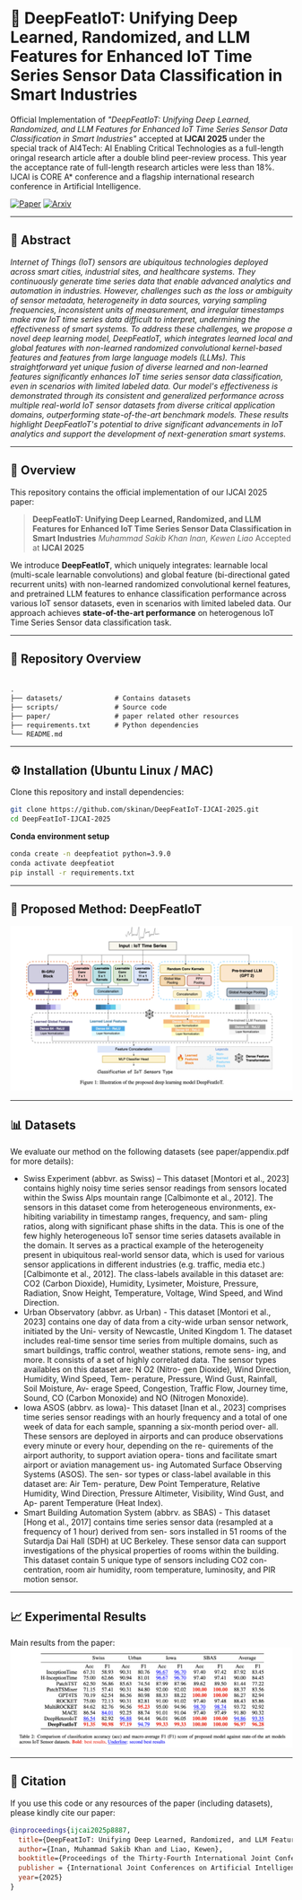 # 📄 DeepFeatIoT: Unifying Deep Learned, Randomized, and LLM Features for Enhanced IoT Time Series Sensor Data Classification in Smart Industries

Official Implementation of *"DeepFeatIoT: Unifying Deep Learned, Randomized, and LLM Features for Enhanced IoT Time Series Sensor Data Classification in Smart Industries"* accepted at **IJCAI 2025** under the special track of AI4Tech: AI Enabling Critical Technologies as a full-length oringal research article after a double blind peer-review process. This year the acceptance rate of full-length research articles were less than 18%. IJCAI is CORE A* conference and a flagship international research conference in Artificial Intelligence.

[![Paper](https://img.shields.io/badge/DeepFeatIoT-PDF-green)](https://ijcai-preprints.s3.us-west-1.amazonaws.com/2025/8887.pdf)
[![Arxiv](https://img.shields.io/badge/arXiv-2508.09468-b31b1b)](https://arxiv.org/abs/2508.09468)

---

## 📌 Abstract

*Internet of Things (IoT) sensors are ubiquitous technologies deployed across smart cities, industrial sites, and healthcare systems. They continuously generate time series data that enable advanced analytics and automation in industries. However, challenges such as the loss or ambiguity of sensor metadata, heterogeneity in data sources, varying sampling frequencies, inconsistent units of measurement, and irregular timestamps make raw IoT time series data difficult to interpret, undermining the effectiveness of smart systems. To address these challenges, we propose a novel deep learning model, DeepFeatIoT, which integrates learned local and global features with non-learned randomized convolutional kernel-based features and features from large language models (LLMs). This straightforward yet unique fusion of diverse learned and non-learned features significantly enhances IoT time series sensor data classification, even in scenarios with limited labeled data. Our model's effectiveness is demonstrated through its consistent and generalized performance across multiple real-world IoT sensor datasets from diverse critical application domains, outperforming state-of-the-art benchmark models. These results highlight DeepFeatIoT's potential to drive significant advancements in IoT analytics and support the development of next-generation smart systems.*

---

## 🚀 Overview

This repository contains the official implementation of our IJCAI 2025 paper:

> **DeepFeatIoT: Unifying Deep Learned, Randomized, and LLM Features for Enhanced IoT Time Series Sensor Data Classification in Smart Industries**
> *Muhammad Sakib Khan Inan, Kewen Liao*
> Accepted at **IJCAI 2025**

We introduce **DeepFeatIoT**, which uniquely integrates: learnable local (multi-scale learnable convolutions) and global feature (bi-directional gated recurrent units) with non-learned randomized convolutional kernel features, and pretrained LLM features to enhance classification performance across various IoT sensor datasets, even in scenarios with limited labeled data.
Our approach achieves **state-of-the-art performance** on heterogenous IoT Time Series Sensor data classification task.

---

## 📂 Repository Overview

```

.
├── datasets/             # Contains datasets
├── scripts/              # Source code
├── paper/                # paper related other resources
├── requirements.txt      # Python dependencies
└── README.md

```

---

## ⚙️ Installation (Ubuntu Linux / MAC)

Clone this repository and install dependencies:

```bash
git clone https://github.com/skinan/DeepFeatIoT-IJCAI-2025.git
cd DeepFeatIoT-IJCAI-2025
```

**Conda environment setup**

```bash
conda create -n deepfeatiot python=3.9.0
conda activate deepfeatiot
pip install -r requirements.txt
```

---

## 🌟 Proposed Method: DeepFeatIoT

![Proposed Method Diagram](paper/figures/propsed_method_diagram.png)

---

## 📊 Datasets

We evaluate our method on the following datasets (see paper/appendix.pdf for more details):

* Swiss Experiment (abbvr. as Swiss) – This dataset [Montori et al., 2023] contains highly noisy time
  series sensor readings from sensors located within the Swiss
  Alps mountain range [Calbimonte et al., 2012]. The sensors
  in this dataset come from heterogeneous environments, ex-
  hibiting variability in timestamp ranges, frequency, and sam-
  pling ratios, along with significant phase shifts in the data.
  This is one of the few highly heterogeneous IoT sensor time
  series datasets available in the domain. It serves as a practical
  example of the heterogeneity present in ubiquitous real-world
  sensor data, which is used for various sensor applications in
  different industries (e.g. traffic, media etc.) [Calbimonte et
  al., 2012]. The class-labels available in this dataset are: CO2
  (Carbon Dioxide), Humidity, Lysimeter, Moisture, Pressure,
  Radiation, Snow Height, Temperature, Voltage, Wind Speed,
  and Wind Direction.
* Urban Observatory (abbvr. as Urban) -
  This dataset [Montori et al., 2023] contains one day of data
  from a city-wide urban sensor network, initiated by the Uni-
  versity of Newcastle, United Kingdom 1. The dataset includes
  real-time sensor time series from multiple domains, such as
  smart buildings, traffic control, weather stations, remote sens-
  ing, and more. It consists of a set of highly correlated data.
  The sensor types availables on this dataset are: N O2 (Nitro-
  gen Dioxide), Wind Direction, Humidity, Wind Speed, Tem-
  perature, Pressure, Wind Gust, Rainfall, Soil Moisture, Av-
  erage Speed, Congestion, Traffic Flow, Journey time, Sound,
  CO (Carbon Monoxide) and NO (Nitrogen Monoxide).
* Iowa ASOS (abbrv. as Iowa)- This dataset [Inan et al., 2023] comprises time series sensor
  readings with an hourly frequency and a total of one week
  of data for each sample, spanning a six-month period over-
  all. These sensors are deployed in airports and can produce
  observations every minute or every hour, depending on the re-
  quirements of the airport authority, to support aviation opera-
  tions and facilitate smart airport or aviation management us-
  ing Automated Surface Observing Systems (ASOS). The sen-
  sor types or class-label available in this dataset are: Air Tem-
  perature, Dew Point Temperature, Relative Humidity, Wind
  Direction, Pressure Altimeter, Visibility, Wind Gust, and Ap-
  parent Temperature (Heat Index).
* Smart Building Automation System (abbrv. as SBAS) -
  This dataset [Hong et al., 2017] contains time series sensor
  data (resampled at a frequency of 1 hour) derived from sen-
  sors installed in 51 rooms of the Sutardja Dai Hall (SDH) at UC Berkeley. These sensor data can support investigations of the physical properties of rooms within the building. This
  dataset contain 5 unique type of sensors including CO2 con-
  centration, room air humidity, room temperature, luminosity,
  and PIR motion sensor.

---

## 📈 Experimental Results

Main results from the paper:
![Main Results](paper/figures/main_results.png)

---

## 📝 Citation

If you use this code or any resources of the paper (including datasets), please kindly cite our paper:

```bibtex
@inproceedings{ijcai2025p8887,
  title={DeepFeatIoT: Unifying Deep Learned, Randomized, and LLM Features for Enhanced IoT Time Series Sensor Data Classification in Smart Industries},
  author={Inan, Muhammad Sakib Khan and Liao, Kewen},
  booktitle={Proceedings of the Thirty-Fourth International Joint Conference on Artificial Intelligence, {IJCAI-25}},
  publisher = {International Joint Conferences on Artificial Intelligence Organization},
  year={2025}
}
```
